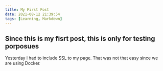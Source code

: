 ```yaml
---
title: My First Post
date: 2021-08-12 21:39:54
tags: [Learning, Markdown]
---
```


## Since this is my fisrt post, this is only for testing porposues

Yesterday I had to include SSL to my page. That was not that easy since we are using Docker. 